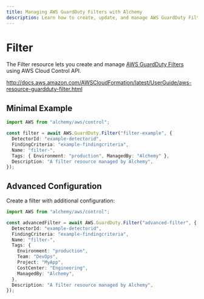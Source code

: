 ```yaml
---
title: Managing AWS GuardDuty Filters with Alchemy
description: Learn how to create, update, and manage AWS GuardDuty Filters using Alchemy Cloud Control.
---
```


# Filter

The Filter resource lets you create and manage [AWS GuardDuty Filters](https://docs.aws.amazon.com/guardduty/latest/userguide/) using AWS Cloud Control API.

http://docs.aws.amazon.com/AWSCloudFormation/latest/UserGuide/aws-resource-guardduty-filter.html

## Minimal Example

```ts
import AWS from "alchemy/aws/control";

const filter = await AWS.GuardDuty.Filter("filter-example", {
  DetectorId: "example-detectorid",
  FindingCriteria: "example-findingcriteria",
  Name: "filter-",
  Tags: { Environment: "production", ManagedBy: "Alchemy" },
  Description: "A filter resource managed by Alchemy",
});
```

## Advanced Configuration

Create a filter with additional configuration:

```ts
import AWS from "alchemy/aws/control";

const advancedFilter = await AWS.GuardDuty.Filter("advanced-filter", {
  DetectorId: "example-detectorid",
  FindingCriteria: "example-findingcriteria",
  Name: "filter-",
  Tags: {
    Environment: "production",
    Team: "DevOps",
    Project: "MyApp",
    CostCenter: "Engineering",
    ManagedBy: "Alchemy",
  },
  Description: "A filter resource managed by Alchemy",
});
```

